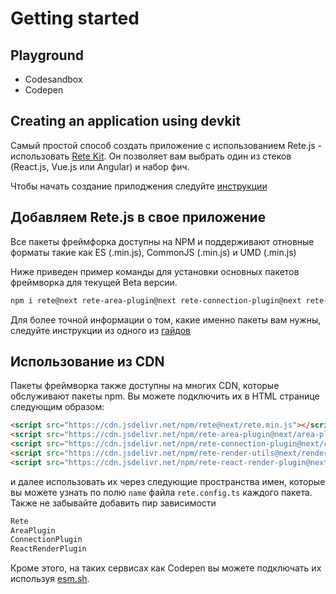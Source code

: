 # Getting started


## Playground

- Codesandbox
- Codepen

## Creating an application using devkit

Самый простой способ создать приложение с использованием Rete.js - использовать [Rete Kit](./development/#rete-kit). Он позволяет вам выбрать один из стеков (React.js, Vue.js или Angular) и набор фич.

Чтобы начать создание прилоджения следуйте [инструкции](./development/#install-rete-kit)

## Добавляем Rete.js в свое приложение

Все пакеты фреймфорка доступны на NPM и поддерживают отновные форматы такие как ES (.min.js), CommonJS (.min.js) и UMD (.min.js)


Ниже приведен пример команды для установки основных пакетов фреймворка для текущей Beta версии.

```bash
npm i rete@next rete-area-plugin@next rete-connection-plugin@next rete-render-utils@next rete-react-render-plugin@next react react-dom
```

Для более точной информации о том, какие именно пакеты вам нужны, следуйте инструкции из одного из [гайдов](./guides/basic)

## Использование из CDN

Пакеты фреймворка также доступны на многих CDN, которые обслуживают пакеты npm. Вы можете подключить их в HTML странице следующим образом:

```html
<script src="https://cdn.jsdelivr.net/npm/rete@next/rete.min.js"></script>
<script src="https://cdn.jsdelivr.net/npm/rete-area-plugin@next/area-plugin.min.js"></script>
<script src="https://cdn.jsdelivr.net/npm/rete-connection-plugin@next/connection-plugin.min.js"></script>
<script src="https://cdn.jsdelivr.net/npm/rete-render-utils@next/render-utils.min.js"></script>
<script src="https://cdn.jsdelivr.net/npm/rete-react-render-plugin@next/react-render-plugin.min.js"></script>
```

и далее использовать их через следующие пространства имен, которые вы можете узнать по полю `name` файла `rete.config.ts` каждого пакета. Также не забывайте добавить пир зависимости

```js
Rete
AreaPlugin
ConnectionPlugin
ReactRenderPlugin
```

Кроме этого, на таких сервисах как Codepen вы можете подключать их используя [esm.sh](https://esm.sh).
